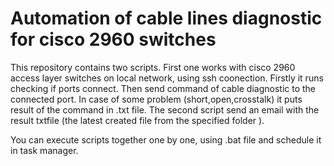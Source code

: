 # Automation of cable lines diagnostic for cisco 2960 switches

This repository contains two scripts. First one works with cisco 2960 access layer switches on local network, using ssh coonection. Firstly it runs checking if ports connect. Then send command of cable diagnostic to the connected port. In case of some problem (short,open,crosstalk) it puts result of the command in .txt file.
The second script send an email with the result txtfile (the latest created file from the specified folder ).     

 You can execute scripts together one by one, using .bat file and schedule it in task manager. 
